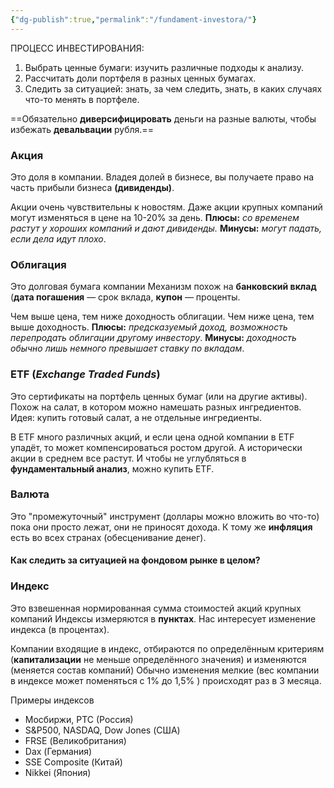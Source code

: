 ```yaml
---
{"dg-publish":true,"permalink":"/fundament-investora/"}
---
```


ПРОЦЕСС ИНВЕСТИРОВАНИЯ: 
1) Выбрать ценные бумаги: изучить различные подходы к анализу.
2) Рассчитать доли портфеля в разных ценных бумагах.
3) Следить за ситуацией: знать, за чем следить, знать, в каких случаях что-то менять в портфеле.

==Обязательно **диверсифицировать** деньги на разные валюты, чтобы избежать **девальвации** рубля.==

### **Акция**
Это доля в компании. Владея долей в бизнесе, вы получаете право на часть прибыли бизнеса **(дивиденды)**.

Акции очень чувствительны к новостям. Даже акции крупных компаний могут изменяться в цене на 10-20% за день.
**Плюсы:** *со временем растут у хороших компаний и дают дивиденды.*
**Минусы:** *могут падать, если дела идут плохо*.

### **Облигация** 
Это долговая бумага компании Механизм похож на **банковский вклад** (**дата погашения** — срок вклада, **купон** — проценты.

Чем выше цена, тем ниже доходность облигации. Чем ниже цена, тем выше доходность.
**Плюсы:** *предсказуемый доход, возможность перепродать облигации другому инвестору*.
**Минусы:** *доходность обычно лишь немного превышает ставку по вкладам*.

### **ETF** (_Exchange Traded Funds_)
Это cертификаты на портфель ценных бумаг (или на другие активы). Похож на салат, в котором можно намешать разных ингредиентов. Идея: купить готовый салат, а не отдельные ингредиенты. 

В ETF много различных акций, и если цена одной компании в ETF упадёт, то может компенсироваться ростом другой. А исторически акции в среднем все растут. И чтобы не углубляться в **фундаментальный анализ**, можно купить ETF.

### **Валюта**
Это "промежуточный" инструмент (доллары можно вложить во что-то) пока они просто лежат, они не приносят дохода. К тому же **инфляция** есть во всех странах (обесценивание денег).

#### Как следить за ситуацией на **фондовом рынке** в целом?
### **Индекс**
Это взвешенная нормированная сумма стоимостей акций крупных компаний Индексы измеряются в **пунктах**. 
Нас интересует изменение индекса (в процентах).

Компании входящие в индекс, отбираются по определённым критериям (**капитализации** не меньше определённого значения) и изменяются (меняется состав компаний) 
Обычно изменения мелкие (вес компании в индексе может поменяться с 1% до 1,5% ) происходят раз в 3 месяца.

Примеры индексов 
- Мосбиржи, РТС (Россия)
- S&P500, NASDAQ, Dow Jones (США)
- FRSE (Великобритания)
- Dax (Германия)
- SSE Composite (Китай)
- Nikkei (Япония)